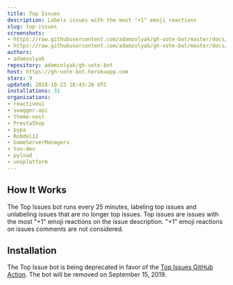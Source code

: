 ```yaml
---
title: Top Issues
description: Labels issues with the most "+1" emoji reactions
slug: top-issues
screenshots:
- https://raw.githubusercontent.com/adamzolyak/gh-vote-bot/master/docs/issue_list.png
- https://raw.githubusercontent.com/adamzolyak/gh-vote-bot/master/docs/issue_detail.png
authors:
- adamzolyak
repository: adamzolyak/gh-vote-bot
host: https://gh-vote-bot.herokuapp.com
stars: 9
updated: 2018-10-23 18:43:20 UTC
installations: 31
organizations:
- reactiveui
- swagger-api
- theme-next
- PrestaShop
- pypa
- Robdel12
- GameServerManagers
- tox-dev
- pyload
- unoplatform
---
```


## How It Works

The Top Issues bot runs every 25 minutes, labeling top issues and unlabeling issues that are no longer top issues.  Top issues are issues with the most "+1" emoji reactions on the issue description.  "+1" emoji reactions on issues comments are not considered.  

## Installation

The Top Issue bot is being deprecated in favor of the [Top Issues GitHub Action](https://github.com/marketplace/actions/top-issues-labeler).  The bot will be removed on September 15, 2019.
